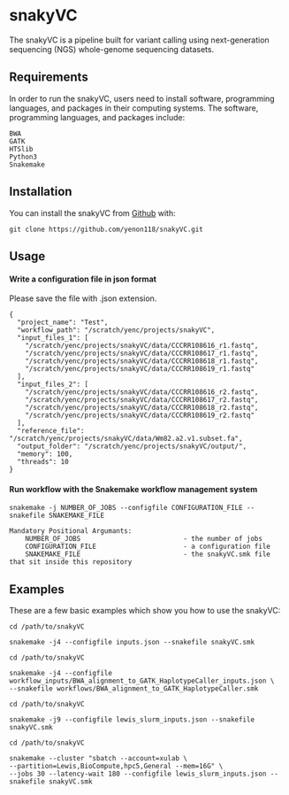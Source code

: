 # snakyVC

<!-- badges: start -->
<!-- badges: end -->

The snakyVC is a pipeline built for variant calling using next-generation sequencing (NGS) whole-genome sequencing datasets.

## Requirements

In order to run the snakyVC, users need to install software, programming languages, and packages in their computing systems.
The software, programming languages, and packages include: 

```
BWA
GATK
HTSlib
Python3
Snakemake
``` 

## Installation

You can install the snakyVC from [Github](https://github.com/yenon118/snakyVC.git) with:

```
git clone https://github.com/yenon118/snakyVC.git
```

## Usage

#### Write a configuration file in json format

Please save the file with .json extension.

```
{
  "project_name": "Test",
  "workflow_path": "/scratch/yenc/projects/snakyVC",
  "input_files_1": [
    "/scratch/yenc/projects/snakyVC/data/CCCRR108616_r1.fastq",
    "/scratch/yenc/projects/snakyVC/data/CCCRR108617_r1.fastq",
    "/scratch/yenc/projects/snakyVC/data/CCCRR108618_r1.fastq",
    "/scratch/yenc/projects/snakyVC/data/CCCRR108619_r1.fastq"
  ],
  "input_files_2": [
    "/scratch/yenc/projects/snakyVC/data/CCCRR108616_r2.fastq",
    "/scratch/yenc/projects/snakyVC/data/CCCRR108617_r2.fastq",
    "/scratch/yenc/projects/snakyVC/data/CCCRR108618_r2.fastq",
    "/scratch/yenc/projects/snakyVC/data/CCCRR108619_r2.fastq"
  ],
  "reference_file": "/scratch/yenc/projects/snakyVC/data/Wm82.a2.v1.subset.fa",
  "output_folder": "/scratch/yenc/projects/snakyVC/output/",
  "memory": 100,
  "threads": 10
}
```

#### Run workflow with the Snakemake workflow management system

```
snakemake -j NUMBER_OF_JOBS --configfile CONFIGURATION_FILE --snakefile SNAKEMAKE_FILE

Mandatory Positional Argumants:
    NUMBER_OF_JOBS                          - the number of jobs
    CONFIGURATION_FILE                      - a configuration file
    SNAKEMAKE_FILE                          - the snakyVC.smk file that sit inside this repository 
```

## Examples

These are a few basic examples which show you how to use the snakyVC:

```
cd /path/to/snakyVC

snakemake -j4 --configfile inputs.json --snakefile snakyVC.smk
```

```
cd /path/to/snakyVC

snakemake -j4 --configfile workflow_inputs/BWA_alignment_to_GATK_HaplotypeCaller_inputs.json \
--snakefile workflows/BWA_alignment_to_GATK_HaplotypeCaller.smk
```

```
cd /path/to/snakyVC

snakemake -j9 --configfile lewis_slurm_inputs.json --snakefile snakyVC.smk
```

```
cd /path/to/snakyVC

snakemake --cluster "sbatch --account=xulab \
--partition=Lewis,BioCompute,hpc5,General --mem=16G" \
--jobs 30 --latency-wait 180 --configfile lewis_slurm_inputs.json --snakefile snakyVC.smk
```

